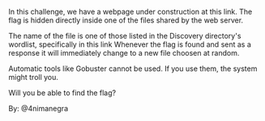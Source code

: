 In this challenge, we have a webpage under construction at this link. The flag is hidden directly inside one of the files shared by the web server.

The name of the file is one of those listed in the Discovery directory's wordlist, specifically in this link Whenever the flag is found and sent as a response it will immediately change to a new file choosen at random.

Automatic tools like Gobuster cannot be used. If you use them, the system might troll you.

Will you be able to find the flag?

By: @4nimanegra
